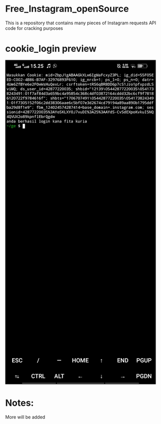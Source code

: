 # Free_Instagram_openSource
This is a repository that contains many pieces of Instagram requests API code for cracking purposes

# cookie_login preview
![image](https://github.com/lahadiyani/Free_Instagram_openSource/blob/main/image/Screenshot_20240203_152519.jpg)

# Notes:
More will be added 
